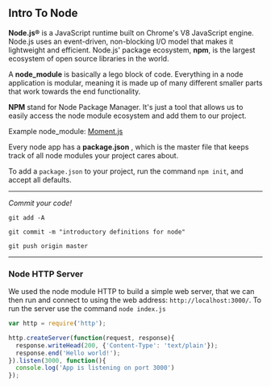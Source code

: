 ## Intro To Node

__Node.js®__ is a JavaScript runtime built on Chrome's V8 JavaScript engine. Node.js uses an event-driven, non-blocking I/O model that makes it lightweight and efficient. Node.js' package ecosystem, __npm__, is the largest ecosystem of open source libraries in the world.

A __node_module__ is basically a lego block of code. Everything in a node application is modular, meaning it is made up of many different smaller parts that work towards the end functionality.

__NPM__ stand for Node Package Manager. It's just a tool that allows us to easily access the node module ecosystem and add them to our project.

Example node_module: [Moment.js](https://momentjs.com/)

Every node app has a __package.json__ , which is the master file that keeps track of all node modules your project cares about.

To add a `package.json` to your project, run the command `npm init`, and accept all defaults.

----

*Commit your code!*

`git add -A`

`git commit -m "introductory definitions for node"`

`git push origin master`

----

### Node HTTP Server

We used the node module HTTP to build a simple web server, that we can then run and connect to using the web address: `http://localhost:3000/`.
To run the server use the command `node index.js`

```js
var http = require('http');

http.createServer(function(request, response){
  response.writeHead(200, {'Content-Type': 'text/plain'});
  response.end('Hello world!');
}).listen(3000, function(){
  console.log('App is listening on port 3000')
});

```
